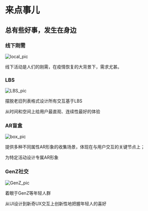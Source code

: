 # 来点事儿

## 总有些好事，发生在身边

### 线下刚需

![local_pic](https://blrbiran.github.io/LetsWeb/pic/local.png)

线下活动是人们的刚需，在疫情恢复的大背景下，需求尤甚。

### LBS

![LBS_pic](https://blrbiran.github.io/LetsWeb/pic/lbs.png)

摆脱老旧列表格式设计所有交互基于LBS

从时间和空间上给用户最直观、连续性最好的体验


### AR盲盒

![box_pic](https://blrbiran.github.io/LetsWeb/pic/box.png)

提供多种不同属性AR形象的收集场景，体现在与用户交互的关键节点上；

为特定活动设计专属AR形象

### GenZ社交

![GenZ_pic](https://blrbiran.github.io/LetsWeb/pic/genz.png)

着眼于GenZ等年轻人群

从UI设计到新奇UX交互上创新性地把握年轻人的喜好
